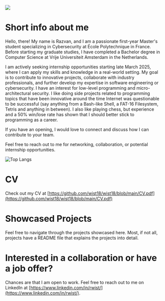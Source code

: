 ![](https://komarev.com/ghpvc/?username=wist18&abbreviated=true)

# Short info about me

Hello, there! My name is Razvan, and I am a passionate first-year Master's student specializing in Cybersecurity at École Polytechnique in France. Before starting my graduate studies, I have completed a Bachelor degree in Computer Science at Vrije Universiteit Amsterdam in the Netherlands.

I am actively seeking internship opportunities starting late March 2025, where I can apply my skills and knowledge in a real-world setting. My goal is to contribute to innovative projects, collaborate with industry professionals, and further develop my expertise in software engineering or cybersecurity. I have an interest for low-level programming and micro-architectural security. I like doing side projects related to programming topics that have been innovative around the time Internet was questionable to be successful (say anything from a Bash-like Shell, a FAT-16 Filesystem, Tetris and anything in between). I also like playing chess, but experience and a 50% win/lose rate has shown that I should better stick to programming as a career.

If you have an opening, I would love to connect and discuss how I can contribute to your team.

Feel free to reach out to me for networking, collaboration, or potential internship opportunities.

![Top Langs](https://github-readme-stats.vercel.app/api/top-langs/?username=wist18&layout=compact)

# CV

Check out my CV at [https://github.com/wist18/wist18/blob/main/CV.pdf](https://github.com/wist18/wist18/blob/main/CV.pdf)

# Showcased Projects

Feel free to navigate through the projects showcased here. Most, if not all, projects have a README file that explains the projects into detail.

# Interested in a collaboration or have a job offer?

Chances are that I am open to work. Feel free to reach out to me on LinkedIn at [https://www.linkedin.com/in/rwist/](https://www.linkedin.com/in/rwist/).
